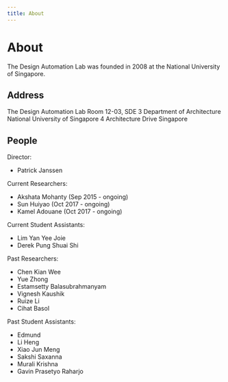 ```yaml
---
title: About
---
```

# About

The Design Automation Lab was founded in 2008 at the National University of Singapore.

## Address

The Design Automation Lab
Room 12-03, SDE 3
Department of Architecture
National University of Singapore
4 Architecture Drive
Singapore

## People

Director:
- Patrick Janssen

Current Researchers:
- Akshata Mohanty (Sep 2015 - ongoing)
- Sun Huiyao (Oct 2017 - ongoing)
- Kamel Adouane (Oct 2017 - ongoing)

Current Student Assistants:
- Lim Yan Yee Joie
- Derek Pung Shuai Shi

Past Researchers:
- Chen Kian Wee
- Yue Zhong
- Estamsetty Balasubrahmanyam
- Vignesh Kaushik
- Ruize Li
- Cihat Basol

Past Student Assistants:
- Edmund
- Li Heng
- Xiao Jun Meng
- Sakshi Saxanna
- Murali Krishna
- Gavin Prasetyo Raharjo
